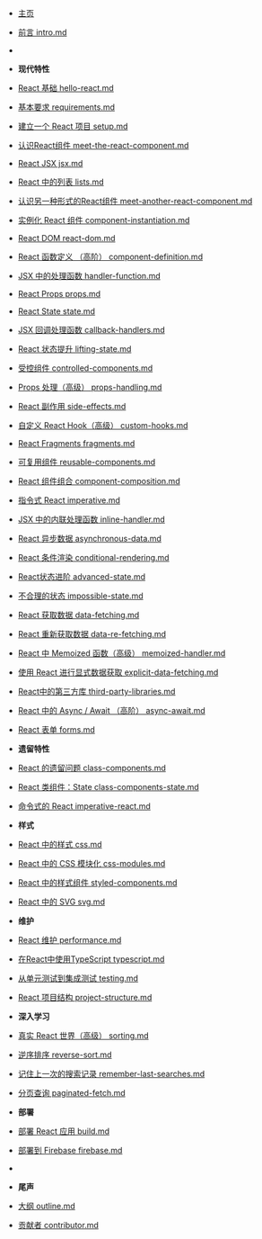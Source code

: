 - [主页](/README.md)
- [前言 intro.md](intro.md)
- 
- **现代特性**
- [React 基础 hello-react.md](react-modern/hello-react.md)
- [基本要求 requirements.md](react-modern/requirements.md)
- [建立一个 React 项目 setup.md](react-modern/setup.md)
- [认识React组件 meet-the-react-component.md](react-modern/meet-the-react-component.md)
- [React JSX jsx.md](react-modern/jsx.md)
- [React 中的列表 lists.md](react-modern/lists.md)
- [认识另一种形式的React组件 meet-another-react-component.md](react-modern/meet-another-react-component.md)
- [实例化 React 组件 component-instantiation.md](react-modern/component-instantiation.md)
- [React DOM react-dom.md](react-modern/react-dom.md)
- [React 函数定义 （高阶） component-definition.md](react-modern/component-definition.md)
- [JSX 中的处理函数 handler-function.md](react-modern/handler-function.md)
- [React Props props.md](react-modern/props.md)
- [React State state.md](react-modern/state.md)
- [JSX 回调处理函数 callback-handlers.md](react-modern/callback-handlers.md)
- [React 状态提升 lifting-state.md](react-modern/lifting-state.md)
- [受控组件 controlled-components.md](react-modern/controlled-components.md)
- [Props 处理（高级） props-handling.md](react-modern/props-handling.md)
- [React 副作用 side-effects.md](react-modern/side-effects.md)
- [自定义 React Hook（高级） custom-hooks.md](react-modern/custom-hooks.md)
- [React Fragments fragments.md](react-modern/fragments.md)
- [可复用组件 reusable-components.md](react-modern/reusable-components.md)
- [React 组件组合 component-composition.md](react-modern/component-composition.md)
- [指令式 React imperative.md](react-modern/imperative.md)
- [JSX 中的内联处理函数 inline-handler.md](react-modern/inline-handler.md)
- [React 异步数据 asynchronous-data.md](react-modern/asynchronous-data.md)
- [React 条件渲染 conditional-rendering.md](react-modern/conditional-rendering.md)
- [React状态进阶 advanced-state.md](react-modern/advanced-state.md)
- [不合理的状态 impossible-state.md](react-modern/impossible-state.md)
- [React 获取数据 data-fetching.md](react-modern/data-fetching.md)
- [React 重新获取数据 data-re-fetching.md](react-modern/data-re-fetching.md)
- [React 中 Memoized 函数（高级） memoized-handler.md](react-modern/memoized-handler.md)
- [使用 React 进行显式数据获取 explicit-data-fetching.md](react-modern/explicit-data-fetching.md)
- [React中的第三方库 third-party-libraries.md](react-modern/third-party-libraries.md)
- [React 中的 Async / Await （高阶） async-await.md](react-modern/async-await.md)
- [React 表单 forms.md](react-modern/forms.md)


- **遗留特性**
- [React 的遗留问题 class-components.md](react-legacy/class-components.md)
- [React 类组件：State class-components-state.md](react-legacy/class-components-state.md)
- [命令式的 React imperative-react.md](react-legacy/imperative-react.md)


- **样式**
- [React 中的样式 css.md](react-styling/css.md)
- [React 中的 CSS 模块化 css-modules.md](react-styling/css-modules.md)
- [React 中的样式组件 styled-components.md](react-styling/styled-components.md)
- [React 中的 SVG svg.md](react-styling/svg.md)


- **维护**
- [React 维护 performance.md](react-maintenance/performance.md)
- [在React中使用TypeScript typescript.md](react-maintenance/typescript.md)
- [从单元测试到集成测试 testing.md](react-maintenance/testing.md)
- [React 项目结构 project-structure.md](react-maintenance/project-structure.md)


- **深入学习**
- [真实 React 世界（高级） sorting.md](react-modern-advanced/sorting.md)
- [逆序排序 reverse-sort.md](react-modern-advanced/reverse-sort.md)
- [记住上一次的搜索记录 remember-last-searches.md](react-modern-advanced/remember-last-searches.md)
- [分页查询 paginated-fetch.md](react-modern-advanced/paginated-fetch.md)


- **部署**
- [部署 React 应用 build.md](react-deploy/build.md)
- [部署到 Firebase firebase.md](react-deploy/firebase.md)
- 
- **尾声**
- [大纲 outline.md](outline.md)
- [贡献者 contributor.md](contributor.md)
